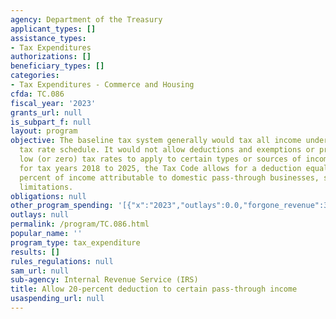 ```yaml
---
agency: Department of the Treasury
applicant_types: []
assistance_types:
- Tax Expenditures
authorizations: []
beneficiary_types: []
categories:
- Tax Expenditures - Commerce and Housing
cfda: TC.086
fiscal_year: '2023'
grants_url: null
is_subpart_f: null
layout: program
objective: The baseline tax system generally would tax all income under the regular
  tax rate schedule. It would not allow deductions and exemptions or preferentially
  low (or zero) tax rates to apply to certain types or sources of income. In contrast,
  for tax years 2018 to 2025, the Tax Code allows for a deduction equal to up to 20
  percent of income attributable to domestic pass-through businesses, subject to certain
  limitations.
obligations: null
other_program_spending: '[{"x":"2023","outlays":0.0,"forgone_revenue":37240000000.0},{"x":"2024","outlays":0.0,"forgone_revenue":40230000000.0},{"x":"2025","outlays":0.0,"forgone_revenue":69250000000.0}]'
outlays: null
permalink: /program/TC.086.html
popular_name: ''
program_type: tax_expenditure
results: []
rules_regulations: null
sam_url: null
sub-agency: Internal Revenue Service (IRS)
title: Allow 20-percent deduction to certain pass-through income
usaspending_url: null
---
```

